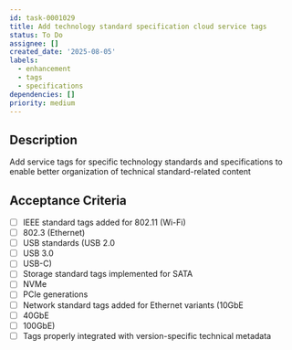 ```yaml
---
id: task-0001029
title: Add technology standard specification cloud service tags
status: To Do
assignee: []
created_date: '2025-08-05'
labels:
  - enhancement
  - tags
  - specifications
dependencies: []
priority: medium
---
```


## Description

Add service tags for specific technology standards and specifications to enable better organization of technical standard-related content

## Acceptance Criteria

- [ ] IEEE standard tags added for 802.11 (Wi-Fi)
- [ ] 802.3 (Ethernet)
- [ ] USB standards (USB 2.0
- [ ] USB 3.0
- [ ] USB-C)
- [ ] Storage standard tags implemented for SATA
- [ ] NVMe
- [ ] PCIe generations
- [ ] Network standard tags added for Ethernet variants (10GbE
- [ ] 40GbE
- [ ] 100GbE)
- [ ] Tags properly integrated with version-specific technical metadata
